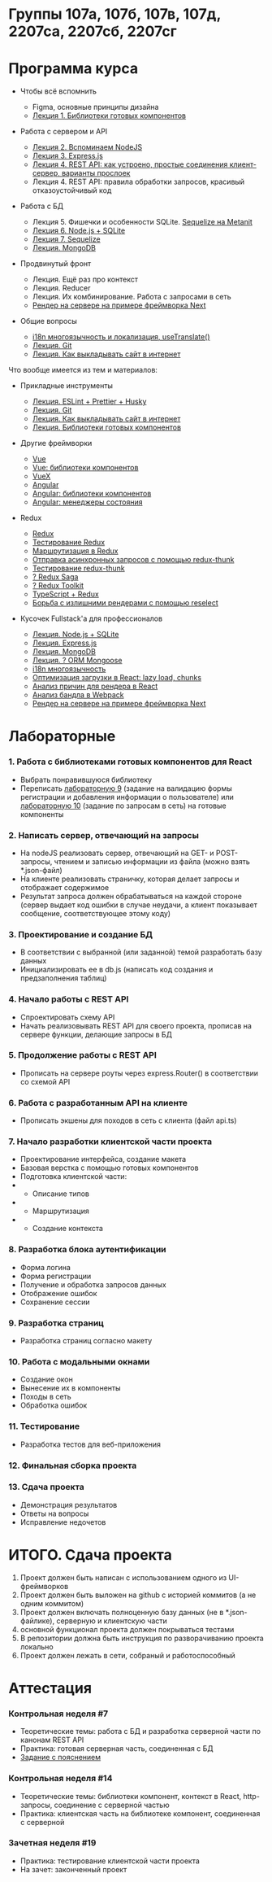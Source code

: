 # Группы 107а, 107б, 107в, 107д, 2207са, 2207сб, 2207сг
 
# Программа курса

* Чтобы всё вспомнить
   * Figma, основные принципы дизайна
   * [Лекция 1. Библиотеки готовых компонентов](https://dmitryweiner.github.io/web-lectures/React%20-%20Component%20libraries.html)

* Работа с сервером и API
   * [Лекция 2. Вспоминаем NodeJS](https://dmitryweiner.github.io/web-lectures/Basic%20-%20Nodejs.html)
   * [Лекция 3. Express.js](https://dmitryweiner.github.io/web-lectures/Express.html)
   * [Лекция 4. REST API: как устроено, простые соединения клиент-сервер, варианты прослоек](https://github.com/dmitryweiner/web-lectures/blob/main/old/%D0%98%D0%BD%D1%82%D0%B5%D1%80%D1%84%D0%B5%D0%B9%D1%81%D1%8B/%D0%98%D0%BD%D1%82%D0%B5%D1%80%D1%84%D0%B5%D0%B9%D1%81%D1%8B%20%D0%A1%D0%B5%D0%BC%D0%B8%D0%BD%D0%B0%D1%80%20React%20REST%20API.pptx)
   * Лекция 4. REST API: правила обработки запросов, красивый отказоустойчивый код
  
* Работа с БД
   * Лекция 5. Фишечки и особенности SQLite. [Sequelize на Metanit](https://metanit.com/web/nodejs/9.1.php)
   * [Лекция 6. Node.js + SQLite](https://dmitryweiner.github.io/web-lectures/SQLite.html)
   * [Лекция 7. Sequelize](https://dmitryweiner.github.io/web-lectures/Sequelize.html)
   * [Лекция. MongoDB](https://dmitryweiner.github.io/web-lectures/Mongo.html)
 
* Продвинутый фронт
   * Лекция. Ещё раз про контекст
   * Лекция. Reducer
   * Лекция. Их комбинирование. Работа с запросами в сеть
   * [Рендер на сервере на примере фреймворка Next](https://github.com/dmitryweiner/web-lectures/blob/main/old/%D0%98%D0%BD%D1%82%D0%B5%D1%80%D1%84%D0%B5%D0%B9%D1%81%D1%8B/%D0%98%D0%BD%D1%82%D0%B5%D1%80%D1%84%D0%B5%D0%B9%D1%81%D1%8B%20%D0%9B%D0%B5%D0%BA%D1%86%D0%B8%D1%8F%2016%20next.pptx)

* Общие вопросы
   * [i18n многоязычность и локализация, useTranslate()](https://github.com/dmitryweiner/web-lectures/blob/main/old/%D0%98%D0%BD%D1%82%D0%B5%D1%80%D1%84%D0%B5%D0%B9%D1%81%D1%8B/%D0%98%D0%BD%D1%82%D0%B5%D1%80%D1%84%D0%B5%D0%B9%D1%81%D1%8B%20%D0%9B%D0%B5%D0%BA%D1%86%D0%B8%D1%8F%20React%20i18n.pptx)
   * [Лекция. Git](https://dmitryweiner.github.io/web-lectures/Basic%20-%20Git.html)
   * [Лекция. Как выкладывать сайт в интернет](https://dmitryweiner.github.io/web-lectures/Deploy.html)



Что вообще имеется из тем и материалов:

* Прикладные инструменты
   * [Лекция. ESLint + Prettier + Husky](https://github.com/dmitryweiner/web-lectures/raw/main/old/%D0%9B%D0%B5%D0%BA%D1%86%D0%B8%D1%8F%20eslint%20prettier%20husky.pptx)
   * [Лекция. Git](https://dmitryweiner.github.io/web-lectures/Basic%20-%20Git.html)
   * [Лекция. Как выкладывать сайт в интернет](https://dmitryweiner.github.io/web-lectures/Deploy.html)
   * [Лекция. Библиотеки готовых компонентов](https://dmitryweiner.github.io/web-lectures/React%20-%20Component%20libraries.html)

* Другие фреймворки
   * [Vue](https://dmitryweiner.github.io/web-lectures/Vue.html)
   * [Vue: библиотеки компонентов](https://dmitryweiner.github.io/web-lectures/Vue%20-%20UI%20Libraries.html)
   * [VueX](https://dmitryweiner.github.io/web-lectures/Vue%20-%20VueX.html)
   * [Angular](https://dmitryweiner.github.io/web-lectures/Angular.html)
   * [Angular: библиотеки компонентов](https://dmitryweiner.github.io/web-lectures/Angular%20-%20UI%20Libraries.html)
   * [Angular: менеджеры состояния](https://dmitryweiner.github.io/web-lectures/Angular%20-%20State%20Managers.html)

* Redux
   * [Redux](https://dmitryweiner.github.io/web-lectures/Redux%20-%20Basic.html)
   * [Тестирование Redux](https://dmitryweiner.github.io/web-lectures/Redux%20-%20Testing%20Redux.html)
   * [Маршрутизация в Redux](https://dmitryweiner.github.io/web-lectures/Redux%20-%20Router.html)
   * [Отправка асинхронных запросов с помощью redux-thunk](https://dmitryweiner.github.io/web-lectures/Redux%20-%20Redux%20Thunk.html)
   * [Тестирование redux-thunk](https://dmitryweiner.github.io/web-lectures/Redux%20-%20Testing%20Redux%20Thunk.html)
   * [? Redux Saga](https://dmitryweiner.github.io/web-lectures/Redux%20-%20Redux%20Saga.html)
   * [? Redux Toolkit](https://dmitryweiner.github.io/web-lectures/Redux%20-%20Redux%20Toolkit.html)
   * [TypeScript + Redux](https://dmitryweiner.github.io/web-lectures/Redux%20-%20TypeScript%20with%20Redux.html)
   * [Борьба с излишними рендерами с помощью reselect](https://dmitryweiner.github.io/web-lectures/Redux%20-%20UseMemo%20reselect.html)

* Кусочек Fullstack'а для профессионалов
   * [Лекция. Node.js + SQLite](https://dmitryweiner.github.io/web-lectures/SQLite.html)
   * [Лекция. Express.js](https://dmitryweiner.github.io/web-lectures/Express.html)
   * [Лекция. MongoDB](https://dmitryweiner.github.io/web-lectures/Mongo.html)
   * [Лекция. ? ORM Mongoose](https://dmitryweiner.github.io/web-lectures/Mongoose.html)
   * [i18n многоязычность](https://github.com/dmitryweiner/web-lectures/blob/main/old/%D0%98%D0%BD%D1%82%D0%B5%D1%80%D1%84%D0%B5%D0%B9%D1%81%D1%8B/%D0%98%D0%BD%D1%82%D0%B5%D1%80%D1%84%D0%B5%D0%B9%D1%81%D1%8B%20%D0%9B%D0%B5%D0%BA%D1%86%D0%B8%D1%8F%20React%20i18n.pptx)
   * [Оптимизация загрузки в React: lazy load, chunks]()
   * [Анализ причин для рендера в React]()
   * [Анализ бандла в Webpack]()
   * [Рендер на сервере на примере фреймворка Next](https://github.com/dmitryweiner/web-lectures/blob/main/old/%D0%98%D0%BD%D1%82%D0%B5%D1%80%D1%84%D0%B5%D0%B9%D1%81%D1%8B/%D0%98%D0%BD%D1%82%D0%B5%D1%80%D1%84%D0%B5%D0%B9%D1%81%D1%8B%20%D0%9B%D0%B5%D0%BA%D1%86%D0%B8%D1%8F%2016%20next.pptx)

# Лабораторные

### 1. Работа с библиотеками готовых компонентов для React

* Выбрать понравившуюся библиотеку
* Переписать [лабораторную 9](https://github.com/goryachkinama/web-lectures/blob/main/src/lab_react_forms.md) (задание на валидацию формы регистрации и добавления информации о пользователе) или [лабораторную 10](https://github.com/goryachkinama/web-lectures/blob/main/src/lab_react_network.md) (задание по запросам в сеть) на готовые компоненты

### 2. Написать сервер, отвечающий на запросы

* На nodeJS реализовать сервер, отвечающий на GET- и POST-запросы, чтением и записью информации из файла (можно взять *.json-файл)
* На клиенте реализовать страничку, которая делает запросы и отображает содержимое
* Результат запроса должен обрабатываться на каждой стороне (сервер выдает код ошибки в случае неудачи, а клиент показывает сообщение, соответствующее этому коду)

### 3. Проектирование и создание БД

* В соответствии с выбранной (или заданной) темой разработать базу данных
* Инициализировать ее в db.js (написать код создания и предзаполнения таблиц)

### 4. Начало работы с REST API

* Спроектировать схему API
* Начать реализовывать REST API для своего проекта, прописав на сервере функции, делающие запросы в БД

### 5. Продолжение работы с REST API

* Прописать на сервере роуты через express.Router() в соответствии со схемой API

### 6. Работа с разработанным API на клиенте

* Прописать экшены для походов в сеть с клиента (файл api.ts)

### 7. Начало разработки клиентской части проекта

* Проектирование интерфейса, создание макета
* Базовая верстка с помощью готовых компонентов
* Подготовка клиентской части:
* * Описание типов
* * Маршрутизация
* * Создание контекста

### 8. Разработка блока аутентификации

* Форма логина
* Форма регистрации
* Получение и обработка запросов данных
* Отображение ошибок
* Сохранение сессии

### 9. Разработка страниц

* Разработка страниц согласно макету

### 10. Работа с модальными окнами

* Создание окон
* Вынесение их в компоненты
* Походы в сеть
* Обработка ошибок

### 11. Тестирование

* Разработка тестов для веб-приложения

### 12. Финальная сборка проекта

### 13. Сдача проекта

* Демонстрация результатов
* Ответы на вопросы
* Исправление недочетов


# ИТОГО. Сдача проекта

1. Проект должен быть написан с использованием одного из UI-фреймворков
2. Проект должен быть выложен на github с историей коммитов (а не одним коммитом)
3. Проект должен включать полноценную базу данных (не в *.json-файлике), серверную и клиентскую части
4. основной функционал проекта должен покрываться тестами
5. В репозитории должна быть инструкция по разворачиванию проекта локально
6. Проект должен лежать в сети, собраный и работоспособный


# Аттестация

### Контрольная неделя #7

* Теоретические темы: работа с БД и разработка серверной части по канонам REST API
* Практика: готовая серверная часть, соединенная с БД
* [Задание с пояснением](https://github.com/goryachkinama/web-lectures/blob/main/src/cw_nodejs.md)
  
### Контрольная неделя #14

* Теоретические темы: библиотеки компонент, контекст в React, http-запросы, соединение с серверной частью
* Практика: клиентская часть на библиотеке компонент, соединенная с серверной

### Зачетная неделя #19

* Практика: тестирование клиентской части проекта
* На зачет: законченный проект


